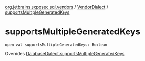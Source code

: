 [org.jetbrains.exposed.sql.vendors](../index.md) / [VendorDialect](index.md) / [supportsMultipleGeneratedKeys](.)

# supportsMultipleGeneratedKeys

`open val supportsMultipleGeneratedKeys: Boolean`

Overrides [DatabaseDialect.supportsMultipleGeneratedKeys](../-database-dialect/supports-multiple-generated-keys.md)


